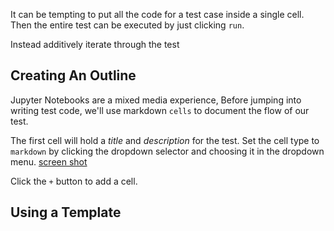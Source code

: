 It can be tempting to put all the code for a test case inside a single cell. Then the entire test can be executed by just clicking `run`. 

Instead additively iterate through the test
## Creating An Outline
Jupyter Notebooks are a mixed media experience, 
Before jumping into writing test code, we'll use markdown `cells` to document the flow of our test.

The first cell will hold a *title*  and *description* for the test.  Set the cell type to `markdown` by clicking the dropdown selector and choosing it in the dropdown menu.
[screen shot]()

Click the `+` button to add a cell.


## Using a Template